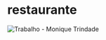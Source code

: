 # restaurante
![Trabalho - Monique Trindade](https://github.com/user-attachments/assets/139517ed-34af-4aa2-8581-cf669d7a16f8)
